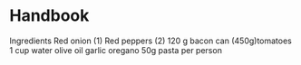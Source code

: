 # Handbook
Ingredients
Red onion (1)
Red peppers (2)
120 g bacon
can (450g)tomatoes
1 cup water
olive oil
garlic
oregano
50g pasta per person
